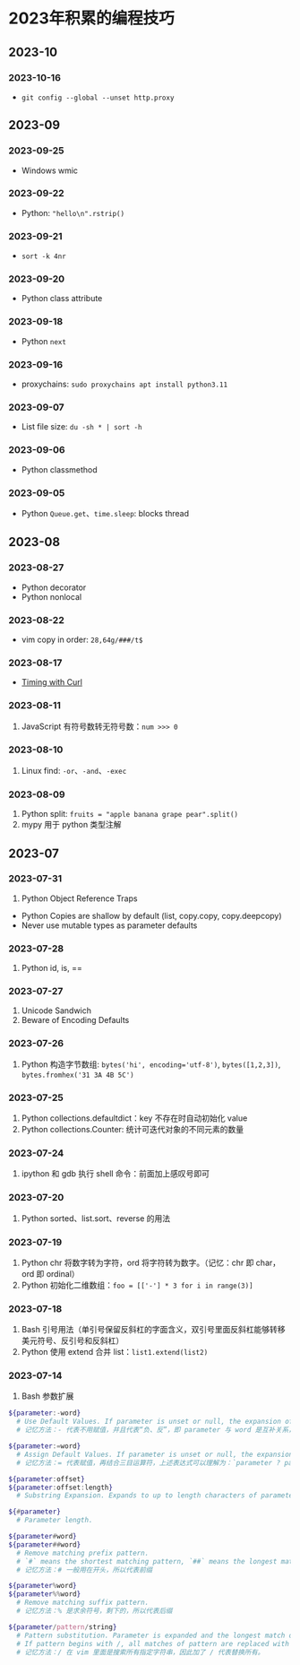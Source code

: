 # 2023年积累的编程技巧

## 2023-10

### 2023-10-16

- `git config --global --unset http.proxy`

## 2023-09

### 2023-09-25

- Windows wmic

### 2023-09-22

- Python: `"hello\n".rstrip()`

### 2023-09-21

- `sort -k 4nr`

### 2023-09-20

- Python class attribute

### 2023-09-18

- Python `next`

### 2023-09-16

- proxychains: `sudo proxychains apt install python3.11`

### 2023-09-07

- List file size: `du -sh * | sort -h`

### 2023-09-06

- Python classmethod

### 2023-09-05

- Python `Queue.get`、`time.sleep`: blocks thread

## 2023-08

### 2023-08-27

- Python decorator
- Python nonlocal

### 2023-08-22

- vim copy in order: `28,64g/###/t$`

### 2023-08-17

- [Timing with Curl][1]

### 2023-08-11

1. JavaScript 有符号数转无符号数：`num >>> 0`

### 2023-08-10

1. Linux find: `-or`、`-and`、`-exec`

### 2023-08-09

1. Python split: `fruits = "apple banana grape pear".split()`
2. mypy 用于 python 类型注解

## 2023-07

### 2023-07-31

1. Python Object Reference Traps
  - Python Copies are shallow by default (list, copy.copy, copy.deepcopy)
  - Never use mutable types as parameter defaults

### 2023-07-28

1. Python id, is, ==

### 2023-07-27

1. Unicode Sandwich
2. Beware of Encoding Defaults

### 2023-07-26

1. Python 构造字节数组: `bytes('hi', encoding='utf-8')`, `bytes([1,2,3])`, `bytes.fromhex('31 3A 4B 5C')`

### 2023-07-25

1. Python collections.defaultdict：key 不存在时自动初始化 value
2. Python collections.Counter: 统计可迭代对象的不同元素的数量

### 2023-07-24

1. ipython 和 gdb 执行 shell 命令：前面加上感叹号即可

### 2023-07-20

1. Python sorted、list.sort、reverse 的用法

### 2023-07-19

1. Python chr 将数字转为字符，ord 将字符转为数字。（记忆：chr 即 char，ord 即 ordinal）
2. Python 初始化二维数组：`foo = [['-'] * 3 for i in range(3)]`

### 2023-07-18

1. Bash 引号用法（单引号保留反斜杠的字面含义，双引号里面反斜杠能够转移美元符号、反引号和反斜杠）
2. Python 使用 extend 合并 list：`list1.extend(list2)`

### 2023-07-14

1. Bash 参数扩展

```sh
${parameter:-word}
  # Use Default Values. If parameter is unset or null, the expansion of word is substituted. Otherwise, the value of parameter is substituted.
  # 记忆方法：- 代表不用赋值，并且代表“负、反”，即 parameter 与 word 是互补关系，有我无你，无我有你。结合三目运算符，上述表达式可以理解为：`parameter ? word : parameter`

${parameter:=word}
  # Assign Default Values. If parameter is unset or null, the expansion of word is assigned to parameter. The value of parameter is then substituted.
  # 记忆方法：= 代表赋值，再结合三目运算符，上述表达式可以理解为：`parameter ? parameter = word : do nothing`

${parameter:offset}
${parameter:offset:length}
  # Substring Expansion. Expands to up to length characters of parameter starting at the character specified by offset.

${#parameter}
  # Parameter length.

${parameter#word}
${parameter##word}
  # Remove matching prefix pattern.
  # `#` means the shortest matching pattern, `##` means the longest matching pattern.
  # 记忆方法：# 一般用在开头，所以代表前缀

${parameter%word}
${parameter%%word}
  # Remove matching suffix pattern.
  # 记忆方法：% 是求余符号，剩下的，所以代表后缀

${parameter/pattern/string}
  # Pattern substitution. Parameter is expanded and the longest match of pattern against its value is replaced with string.
  # If pattern begins with /, all matches of pattern are replaced with string. Normally only the first match is replaced.
  # 记忆方法：/ 在 vim 里面是搜索所有指定字符串，因此加了 / 代表替换所有。
```

  [1]: https://susam.net/blog/timing-with-curl.html
